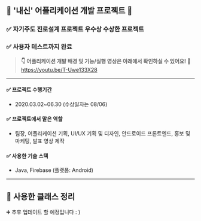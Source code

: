 ## 💯 '내신' 어플리케이션 개발 프로젝트 💯
### ✅ 자기주도 진로설계 프로젝트 우수상 수상한 프로젝트
### ✅ 사용자 테스트까지 완료
> **👇 어플리케이션 개발 배경 및 기능/실행 영상은 아래에서 확인하실 수 있어요! 👀**   
https://youtu.be/T-Uwe133X28
---

#### ✅ 프로젝트 수행기간
- 2020.03.02~06.30 (수상일자는 08/06)
#### ✅ 프로젝트에서 맡은 역할   
- 팀장, 어플리케이션 기획, UI/UX 기획 및 디자인, 안드로이드 프론트엔드, 홍보 및 마케팅, 발표 영상 제작
#### ✅ 사용한 기술 스택
- Java, Firebase (플랫폼: Android)

---
## 📍 사용한 클래스 정리
➕ 추후 업데이트 할 예정입니다 : )
